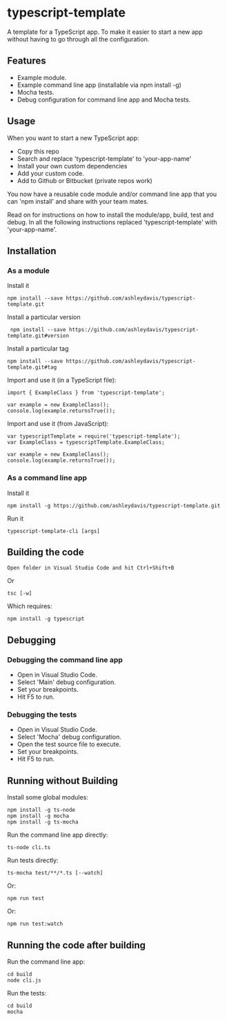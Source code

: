 # typescript-template

A template for a TypeScript app. To make it easier to start a new app without having to go through all the configuration.

## Features

- Example module.
- Example command line app (installable via npm install -g)
- Mocha tests.
- Debug configuration for command line app and Mocha tests.

## Usage

When you want to start a new TypeScript app:
- Copy this repo
- Search and replace 'typescript-template' to 'your-app-name'
- Install your own custom dependencies
- Add your custom code.
- Add to Github or Bitbucket (private repos work)

You now have a reusable code module and/or command line app that you can 'npm install' and share with your team mates.

Read on for instructions on how to install the module/app, build, test and debug. In all the following instructions replaced 'typescript-template' with 'your-app-name'.

## Installation

### As a module

Install it

    npm install --save https://github.com/ashleydavis/typescript-template.git


Install a particular version

     npm install --save https://github.com/ashleydavis/typescript-template.git#version

Install a particular tag

    npm install --save https://github.com/ashleydavis/typescript-template.git#tag


Import and use it (in a TypeScript file):

    import { ExampleClass } from 'typescript-template';
    
    var example = new ExampleClass();
    console.log(example.returnsTrue());

Import and use it (from JavaScript):

    var typescriptTemplate = require('typescript-template');
    var ExampleClass = typescriptTemplate.ExampleClass;

    var example = new ExampleClass();
    console.log(example.returnsTrue());

### As a command line app

Install it

    npm install -g https://github.com/ashleydavis/typescript-template.git

Run it

    typescript-template-cli [args]

## Building the code

    Open folder in Visual Studio Code and hit Ctrl+Shift+B

Or

    tsc [-w]

Which requires:

    npm install -g typescript


## Debugging

### Debugging the command line app

- Open in Visual Studio Code.
- Select 'Main' debug configuration.
- Set your breakpoints.
- Hit F5 to run.

### Debugging the tests

- Open in Visual Studio Code.
- Select 'Mocha' debug configuration.
- Open the test source file to execute.
- Set your breakpoints.
- Hit F5 to run.

## Running without Building

Install some global modules:

    npm install -g ts-node
    npm install -g mocha
    npm install -g ts-mocha

Run the command line app directly:

    ts-node cli.ts

Run tests directly:

    ts-mocha test/**/*.ts [--watch]

Or:

    npm run test

Or:

    npm run test:watch

## Running the code after building

Run the command line app:

    cd build
    node cli.js

Run the tests:

    cd build
    mocha